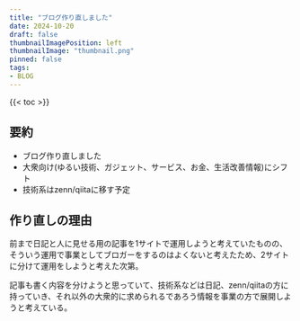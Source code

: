 ```yaml
---
title: "ブログ作り直しました"
date: 2024-10-20
draft: false
thumbnailImagePosition: left
thumbnailImage: "thumbnail.png"
pinned: false
tags:
- BLOG
---
```

<!--more-->

{{< toc >}}

## 要約
- ブログ作り直しました
- 大衆向け(ゆるい技術、ガジェット、サービス、お金、生活改善情報)にシフト
- 技術系はzenn/qiitaに移す予定

## 作り直しの理由
前まで日記と人に見せる用の記事を1サイトで運用しようと考えていたものの、そういう運用で事業としてブロガーをするのはよくないと考えたため、2サイトに分けて運用をしようと考えた次第。

記事も書く内容を分けようと思っていて、技術系などは日記、zenn/qiitaの方に持っていき、それ以外の大衆的に求められるであろう情報を事業の方で展開しようと考えている。
